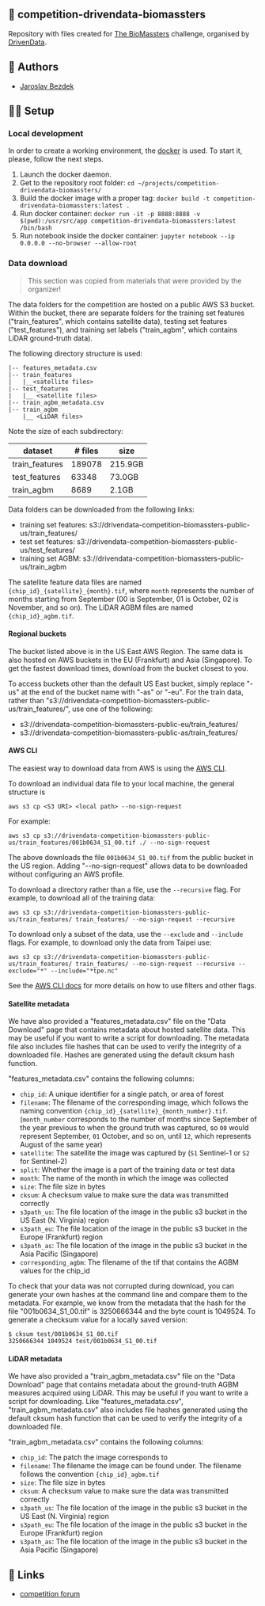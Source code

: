 ## :rocket: competition-drivendata-biomassters

Repository with files created for
[The BioMassters](https://www.drivendata.org/competitions/99/biomass-estimation/page/534/)
challenge, organised by [DrivenData](https://www.drivendata.org/).

## :pencil: Authors

- [Jaroslav Bezdek](https://www.github.com/jardabezdek)

## :construction_worker_man: Setup

### Local development

In order to create a working environment, the [docker](https://www.docker.com/)
is used. To start it, please, follow the next steps.

1. Launch the docker daemon.
1. Get to the repository root folder: `cd ~/projects/competition-drivendata-biomassters/`
1. Build the docker image with a proper tag: `docker build -t competition-drivendata-biomassters:latest .`
1. Run docker container: `docker run -it -p 8888:8888 -v $(pwd):/usr/src/app competition-drivendata-biomassters:latest /bin/bash`
1. Run notebook inside the docker container: `jupyter notebook --ip 0.0.0.0 --no-browser --allow-root`

### Data download

> This section was copied from materials that were provided by the organizer!

The data folders for the competition are hosted on a public AWS S3 bucket.
Within the bucket, there are separate folders for the training set features
("train_features", which contains satellite data), testing set features
("test_features"), and training set labels ("train_agbm", which contains LiDAR
ground-truth data).

The following directory structure is used:

```
|-- features_metadata.csv
|-- train_features
|   |__<satellite files>
|-- test_features
|   |__ <satellite files>
|-- train_agbm_metadata.csv
|-- train_agbm
    |__ <LiDAR files>
```

Note the size of each subdirectory:

dataset         | # files  | size
----------------|----------|--------
train_features  |  189078  | 215.9GB
test_features   |   63348  |  73.0GB
train_agbm      |    8689  |   2.1GB

Data folders can be downloaded from the following links:

- training set features: s3://drivendata-competition-biomassters-public-us/train_features/
- test set features: s3://drivendata-competition-biomassters-public-us/test_features/
- training set AGBM: s3://drivendata-competition-biomassters-public-us/train_agbm

The satellite feature data files are named `{chip_id}_{satellite}_{month}.tif`,
where `month` represents the number of months starting from September
(00 is September, 01 is October, 02 is November, and so on). The LiDAR AGBM files
are named `{chip_id}_agbm.tif`.

#### Regional buckets

The bucket listed above is in the US East AWS Region. The same data is also
hosted on AWS buckets in the EU (Frankfurt) and Asia (Singapore). To get
the fastest download times, download from the bucket closest to you.

To access buckets other than the default US East bucket, simply replace "-us"
at the end of the bucket name with "-as" or "-eu". For the train data, rather
than "s3://drivendata-competition-biomassters-public-us/train_features/", use
one of the following:

- s3://drivendata-competition-biomassters-public-eu/train_features/
- s3://drivendata-competition-biomassters-public-as/train_features/

#### AWS CLI

The easiest way to download data from AWS is using
the [AWS CLI](https://docs.aws.amazon.com/cli/latest/userguide/cli-chap-welcome.html).

To download an individual data file to your local machine, the general structure is

```
aws s3 cp <S3 URI> <local path> --no-sign-request
```

For example:

```
aws s3 cp s3://drivendata-competition-biomassters-public-us/train_features/001b0634_S1_00.tif ./ --no-sign-request
```

The above downloads the file `001b0634_S1_00.tif` from the public bucket
in the US region. Adding "--no-sign-request" allows data to be downloaded
without configuring an AWS profile.

To download a directory rather than a file, use the `--recursive` flag.
For example, to download all of the training data:

```
aws s3 cp s3://drivendata-competition-biomassters-public-us/train_features/ train_features/ --no-sign-request --recursive
```

To download only a subset of the data, use the `--exclude` and `--include` flags.
For example, to download only the data from Taipei use:

```
aws s3 cp s3://drivendata-competition-biomassters-public-us/train_features/ train_features/ --no-sign-request --recursive --exclude="*" --include="*tpe.nc"
```

See the [AWS CLI docs](https://docs.aws.amazon.com/cli/latest/reference/s3/#use-of-exclude-and-include-filters)
for more details on how to use filters and other flags.

#### Satellite metadata

We have also provided a "features_metadata.csv" file on the "Data Download" page
that contains metadata about hosted satellite data. This may be useful if you
want to write a script for downloading. The metadata file also includes file
hashes that can be used to verify the integrity of a downloaded file. Hashes
are generated using the default cksum hash function.

"features_metadata.csv" contains the following columns:

- `chip_id`: A unique identifier for a single patch, or area of forest
- `filename`: The filename of the corresponding image, which follows the naming
convention `{chip_id}_{satellite}_{month_number}.tif`. (`month_number` corresponds
to the number of months since September of the year previous to when the ground
truth was captured, so `00` would represent September, `01` October, and so on,
until `12`, which represents August of the same year)
- `satellite`: The satellite the image was captured by (`S1` Sentinel-1 or `S2` for Sentinel-2)
- `split`: Whether the image is a part of the training data or test data
- `month`: The name of the month in which the image was collected
- `size`: The file size in bytes
- `cksum`: A checksum value to make sure the data was transmitted correctly
- `s3path_us`: The file location of the image in the public s3 bucket in the US East (N. Virginia) region
- `s3path_eu`: The file location of the image in the public s3 bucket in the Europe (Frankfurt) region
- `s3path_as`: The file location of the image in the public s3 bucket in the Asia Pacific (Singapore)
- `corresponding_agbm`: The filename of the tif that contains the AGBM values for the chip_id

To check that your data was not corrupted during download, you can generate your
own hashes at the command line and compare them to the metadata. For example, we
know from the metadata that the hash for the file "001b0634_S1_00.tif" is 3250666344
and the byte count is 1049524. To generate a checksum value for a locally saved version:

```
$ cksum test/001b0634_S1_00.tif
3250666344 1049524 test/001b0634_S1_00.tif
```

#### LiDAR metadata

We have also provided a "train_agbm_metadata.csv" file on the "Data Download" page
that contains metadata about the ground-truth AGBM measures acquired using LiDAR.
This may be useful if you want to write a script for downloading. Like
"features_metadata.csv", "train_agbm_metadata.csv" also includes file hashes
generated using the default cksum hash function that can be used to verify
the integrity of a downloaded file.

"train_agbm_metadata.csv" contains the following columns:

- `chip_id`: The patch the image corresponds to
- `filename`: The filename the image can be found under. The filename follows the convention `{chip_id}_agbm.tif`
- `size`: The file size in bytes
- `cksum`: A checksum value to make sure the data was transmitted correctly
- `s3path_us`: The file location of the image in the public s3 bucket in the US East (N. Virginia) region
- `s3path_eu`: The file location of the image in the public s3 bucket in the Europe (Frankfurt) region
- `s3path_as`: The file location of the image in the public s3 bucket in the Asia Pacific (Singapore)

## :link: Links

- [competition forum](https://community.drivendata.org/c/biomass-estimation)
